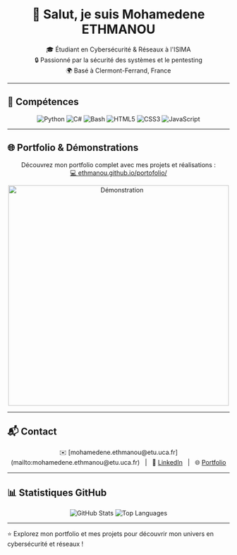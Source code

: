 <h1 align="center">👋 Salut, je suis Mohamedene ETHMANOU</h1>
<p align="center">
  🎓 Étudiant en Cybersécurité & Réseaux à l'ISIMA <br>
  🔒 Passionné par la sécurité des systèmes et le pentesting <br>
  🌍 Basé à Clermont-Ferrand, France
</p>

---

## 🧰 Compétences

<p align="center">
  <img src="https://img.shields.io/badge/Python-3.9-blue" alt="Python" />
  <img src="https://img.shields.io/badge/C%23-8.0-blueviolet" alt="C#" />
  <img src="https://img.shields.io/badge/Bash-5.1-green" alt="Bash" />
  <img src="https://img.shields.io/badge/HTML5-E34F26-orange" alt="HTML5" />
  <img src="https://img.shields.io/badge/CSS3-1572B6-blue" alt="CSS3" />
  <img src="https://img.shields.io/badge/JS-F7DF1E-yellow" alt="JavaScript" />
</p>

---

## 🌐 Portfolio & Démonstrations

<p align="center">
  Découvrez mon portfolio complet avec mes projets et réalisations : <br>
  <a href="https://ethmanou.github.io/portofolio/opscenter/img/ban.png" target="_blank">💻 ethmanou.github.io/portofolio/</a>
</p>

<p align="center">
  <!-- Ici tu peux insérer un GIF ou une capture animée de ton portfolio -->
  <img src="https://media.giphy.com/media/abc123/giphy.gif" alt="Démonstration" width="500"/>
</p>

---

## 📬 Contact

<p align="center">
  ✉️ [mohamedene.ethmanou@etu.uca.fr](mailto:mohamedene.ethmanou@etu.uca.fr) &nbsp;&nbsp;|&nbsp;&nbsp;
  🔗 <a href="https://www.linkedin.com/in/mohamedene-ethmanou/">LinkedIn</a> &nbsp;&nbsp;|&nbsp;&nbsp;
  🌐 <a href="https://ethmanou.github.io/portofolio/">Portfolio</a>
</p>

---

## 📊 Statistiques GitHub

<p align="center">
  <img src="https://github-readme-stats.vercel.app/api?username=ethmanou&show_icons=true&theme=radical" alt="GitHub Stats"/>
  <img src="https://github-readme-stats.vercel.app/api/top-langs/?username=ethmanou&layout=compact&theme=radical" alt="Top Languages"/>
</p>

---

⭐ Explorez mon portfolio et mes projets pour découvrir mon univers en cybersécurité et réseaux !
